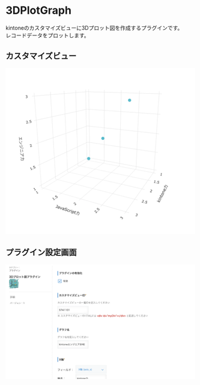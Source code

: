# 3DPlotGraph

kintoneのカスタマイズビューに3Dプロット図を作成するプラグインです。<br/>
レコードデータをプロットします。<br/>

## カスタマイズビュー

![設定画面](https://github.com/RyBB/3DPlotGraph-Plugin/blob/images/images/plugin-front.png)

## プラグイン設定画面

![設定画面](https://github.com/RyBB/3DPlotGraph-Plugin/blob/images/images/plugin-setting.png)
